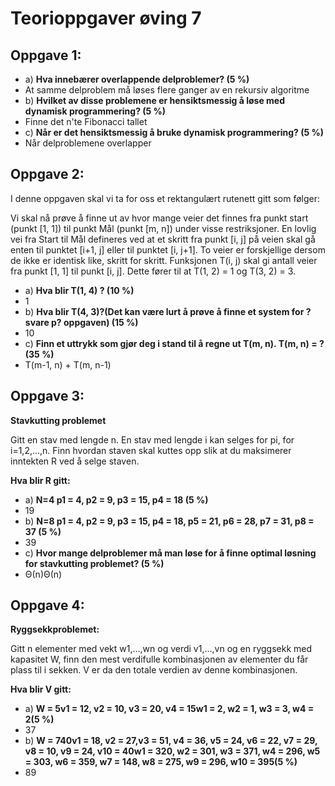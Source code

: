 # Teorioppgaver øving 7
## Oppgave 1:
 - a) **Hva innebærer overlappende delproblemer? (5 %)**
  - At samme delproblem må løses flere ganger av en rekursiv algoritme
 - b) **Hvilket av disse problemene er hensiktsmessig å løse med dynamisk programmering? (5 %)**
  - Finne det n'te Fibonacci tallet
 - c) **Når er det hensiktsmessig å bruke dynamisk programmering? (5 %)**
  - Når delproblemene overlapper

## Oppgave 2:
I denne oppgaven skal vi ta for oss et rektangulært rutenett gitt som følger:


Vi skal nå prøve å finne ut av hvor mange veier det finnes fra punkt start (punkt [1, 1]) til punkt Mål (punkt [m, n]) under visse restriksjoner.
En lovlig vei fra Start til Mål defineres ved at et skritt fra punkt [i, j] på veien skal gå enten til punktet [i+1, j] eller til punktet [i, j+1]. To veier er forskjellige dersom de ikke er identisk like, skritt for skritt.
Funksjonen T(i, j) skal gi antall veier fra punkt [1, 1] til punkt [i, j]. Dette fører til at T(1, 2) = 1 og T(3, 2) = 3.
 - a) **Hva blir T(1, 4) ? (10 %)**
  - 1
 - b) **Hva blir T(4, 3)?(Det kan være lurt å prøve å finne et system for ? svare p? oppgaven) (15 %)**
  - 10
 - c) **Finn et uttrykk som gjør deg i stand til å regne ut T(m, n). T(m, n) = ? (35 %)**
  - T(m-1, n) + T(m, n-1)

## Oppgave 3:
**Stavkutting problemet** 

Gitt en stav med lengde n. En stav med lengde i kan selges for pi, for i=1,2,...,n. Finn hvordan staven skal kuttes opp slik at du maksimerer inntekten R ved å selge staven.

**Hva blir R gitt:**
 - a) **N=4 p1 = 4, p2 = 9, p3 = 15, p4 = 18 (5 %)**
  - 19
 - b) **N=8 p1 = 4, p2 = 9, p3 = 15, p4 = 18, p5 = 21, p6 = 28, p7 = 31, p8 = 37 (5 %)**
  - 39
 - c) **Hvor mange delproblemer må man løse for å finne optimal løsning for stavkutting problemet? (5 %)**
  - Θ(n)Θ(n)

## Oppgave 4:
**Ryggsekkproblemet:**

Gitt n elementer med vekt w1,...,wn og verdi v1,...,vn og en ryggsekk med kapasitet W, finn den mest verdifulle kombinasjonen av elementer du får plass til i sekken. V er da den totale verdien av denne kombinasjonen.

**Hva blir V gitt:**
 - a) **W = 5v1 = 12, v2 = 10, v3 = 20, v4 = 15w1 = 2, w2 = 1, w3 = 3, w4 = 2(5 %)**
  - 37
 - b) **W = 740v1 = 18, v2 = 27,v3 = 51, v4 = 36, v5 = 24, v6 = 22, v7 = 29, v8 = 10, v9 = 24, v10 = 40w1 = 320, w2 = 301, w3 = 371, w4 = 296, w5 = 303, w6 = 359, w7 = 148, w8 = 275, w9 = 296, w10 = 395(5 %)**
  - 89
